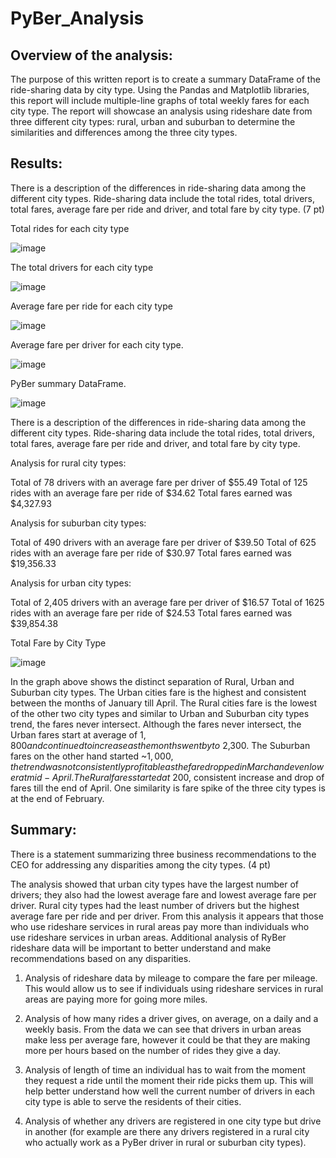 # PyBer_Analysis
## Overview of the analysis:

The purpose of this written report is to create a summary DataFrame of the ride-sharing data by city type. Using the Pandas and Matplotlib libraries, this report will include multiple-line graphs of total weekly fares for each city type. The report will showcase an analysis using rideshare date from three different city types: rural, urban and suburban to determine the similarities and differences among the three city types.

## Results:

There is a description of the differences in ride-sharing data among the different city types. Ride-sharing data include the total rides, total drivers, total fares, average fare per ride and driver, and total fare by city type. (7 pt)

Total rides for each city type 

![image](https://user-images.githubusercontent.com/86085614/127780978-06c682b8-8d63-4a45-ada2-4f6ad76d0ee7.png)

The total drivers for each city type

![image](https://user-images.githubusercontent.com/86085614/127780996-1baa8356-4d07-425a-8540-8d79c36b33a0.png)

 Average fare per ride for each city type
 
 ![image](https://user-images.githubusercontent.com/86085614/127781028-5961cd22-17a4-44f0-b6b0-58af1705cdde.png)

Average fare per driver for each city type. 

![image](https://user-images.githubusercontent.com/86085614/127781034-e6d6553b-cfb1-4863-9d3c-d210e952e64c.png)

PyBer summary DataFrame.

![image](https://user-images.githubusercontent.com/86085614/127781066-932f861f-7963-4b0e-90a5-d81772cffd08.png)

There is a description of the differences in ride-sharing data among the different city types. Ride-sharing data include the total rides, total drivers, total fares, average fare per ride and driver, and total fare by city type.


Analysis for rural city types:

Total of 78 drivers with an average fare per driver of $55.49
Total of 125 rides with an average fare per ride of $34.62
Total fares earned was $4,327.93

Analysis for suburban city types:

Total of 490 drivers with an average fare per driver of $39.50
Total of 625 rides with an average fare per ride of $30.97
Total fares earned was $19,356.33

Analysis for urban city types:

Total of 2,405 drivers with an average fare per driver of $16.57
Total of 1625 rides with an average fare per ride of $24.53
Total fares earned was $39,854.38

Total Fare by City Type

![image](https://user-images.githubusercontent.com/86085614/127781085-d2dd4724-fda9-4efb-ba52-4bcaabf65835.png)

In the graph above shows the distinct separation of Rural, Urban and Suburban city types.  The Urban cities fare is the highest and consistent between the months of January till April.  The Rural cities fare is the lowest of the other two city types and similar to Urban and Suburban city types trend, the fares never intersect.  Although the fares never intersect, the Urban fares start at average of $1,800 and continued to increase as the months went by to ~$2,300.  The Suburban fares on the other hand started ~$1,000, the trend was not consistently profitable as the fare dropped in March and even lower at mid-April.  The Rural fares started at ~$200, consistent increase and drop of fares till the end of April. One similarity is fare spike of the three city types is at the end of February.


## Summary:

There is a statement summarizing three business recommendations to the CEO for addressing any disparities among the city types. (4 pt)


The analysis showed that urban city types have the largest number of drivers; they also had the lowest average fare and lowest average fare per driver. Rural city types had the least number of drivers but the highest average fare per ride and per driver. From this analysis it appears that those who use rideshare services in rural areas pay more than individuals who use rideshare services in urban areas. Additional analysis of RyBer rideshare data will be important to better understand and make recommendations based on any disparities.

1. Analysis of rideshare data by mileage to compare the fare per mileage. This would allow us to see if individuals using rideshare services in rural areas are paying more for going more miles.

2. Analysis of how many rides a driver gives, on average, on a daily and a weekly basis. From the data we can see that drivers in urban areas make less per average fare, however it could be that they are making more per hours based on the number of rides they give a day.

3. Analysis of length of time an individual has to wait from the moment they request a ride until the moment their ride picks them up. This will help better understand how well the current number of drivers in each city type is able to serve the residents of their cities.

4. Analysis of whether any drivers are registered in one city type but drive in another (for example are there any drivers registered in a rural city who actually work as a PyBer driver in rural or suburban city types).

